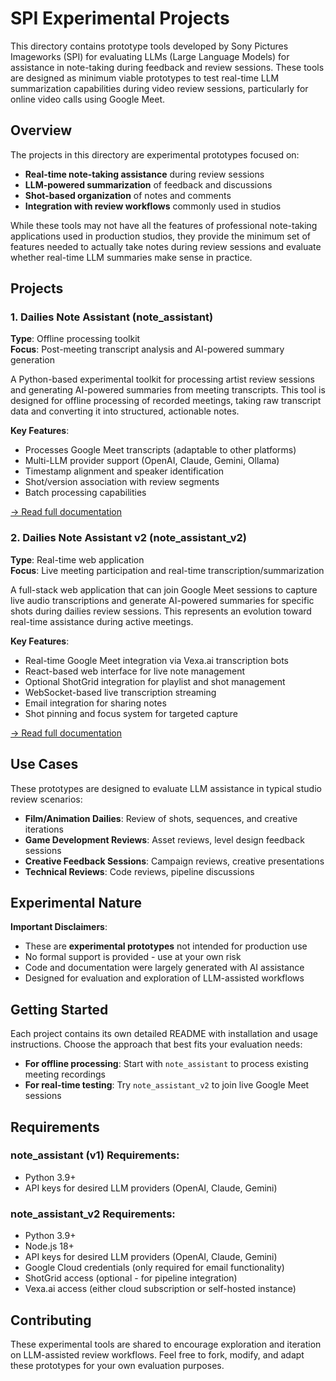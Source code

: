 # SPI Experimental Projects

This directory contains prototype tools developed by Sony Pictures Imageworks (SPI) for evaluating LLMs (Large Language Models) for assistance in note-taking during feedback and review sessions. These tools are designed as minimum viable prototypes to test real-time LLM summarization capabilities during video review sessions, particularly for online video calls using Google Meet.

## Overview

The projects in this directory are experimental prototypes focused on:
- **Real-time note-taking assistance** during review sessions
- **LLM-powered summarization** of feedback and discussions
- **Shot-based organization** of notes and comments
- **Integration with review workflows** commonly used in studios

While these tools may not have all the features of professional note-taking applications used in production studios, they provide the minimum set of features needed to actually take notes during review sessions and evaluate whether real-time LLM summaries make sense in practice.

## Projects

### 1. Dailies Note Assistant (note_assistant)
**Type**: Offline processing toolkit  
**Focus**: Post-meeting transcript analysis and AI-powered summary generation

A Python-based experimental toolkit for processing artist review sessions and generating AI-powered summaries from meeting transcripts. This tool is designed for offline processing of recorded meetings, taking raw transcript data and converting it into structured, actionable notes.

**Key Features**:
- Processes Google Meet transcripts (adaptable to other platforms)
- Multi-LLM provider support (OpenAI, Claude, Gemini, Ollama)
- Timestamp alignment and speaker identification
- Shot/version association with review segments
- Batch processing capabilities

[→ Read full documentation](note_assistant/README.md)

### 2. Dailies Note Assistant v2 (note_assistant_v2)
**Type**: Real-time web application  
**Focus**: Live meeting participation and real-time transcription/summarization

A full-stack web application that can join Google Meet sessions to capture live audio transcriptions and generate AI-powered summaries for specific shots during dailies review sessions. This represents an evolution toward real-time assistance during active meetings.

**Key Features**:
- Real-time Google Meet integration via Vexa.ai transcription bots
- React-based web interface for live note management
- Optional ShotGrid integration for playlist and shot management
- WebSocket-based live transcription streaming
- Email integration for sharing notes
- Shot pinning and focus system for targeted capture

[→ Read full documentation](note_assistant_v2/README.md)

## Use Cases

These prototypes are designed to evaluate LLM assistance in typical studio review scenarios:
- **Film/Animation Dailies**: Review of shots, sequences, and creative iterations
- **Game Development Reviews**: Asset reviews, level design feedback sessions  
- **Creative Feedback Sessions**: Campaign reviews, creative presentations
- **Technical Reviews**: Code reviews, pipeline discussions

## Experimental Nature

**Important Disclaimers**:
- These are **experimental prototypes** not intended for production use
- No formal support is provided - use at your own risk
- Code and documentation were largely generated with AI assistance
- Designed for evaluation and exploration of LLM-assisted workflows

## Getting Started

Each project contains its own detailed README with installation and usage instructions. Choose the approach that best fits your evaluation needs:

- **For offline processing**: Start with `note_assistant` to process existing meeting recordings
- **For real-time testing**: Try `note_assistant_v2` to join live Google Meet sessions

## Requirements

### note_assistant (v1) Requirements:
- Python 3.9+
- API keys for desired LLM providers (OpenAI, Claude, Gemini)

### note_assistant_v2 Requirements:
- Python 3.9+
- Node.js 18+
- API keys for desired LLM providers (OpenAI, Claude, Gemini)
- Google Cloud credentials (only required for email functionality)
- ShotGrid access (optional - for pipeline integration)
- Vexa.ai access (either cloud subscription or self-hosted instance)

## Contributing

These experimental tools are shared to encourage exploration and iteration on LLM-assisted review workflows. Feel free to fork, modify, and adapt these prototypes for your own evaluation purposes.
